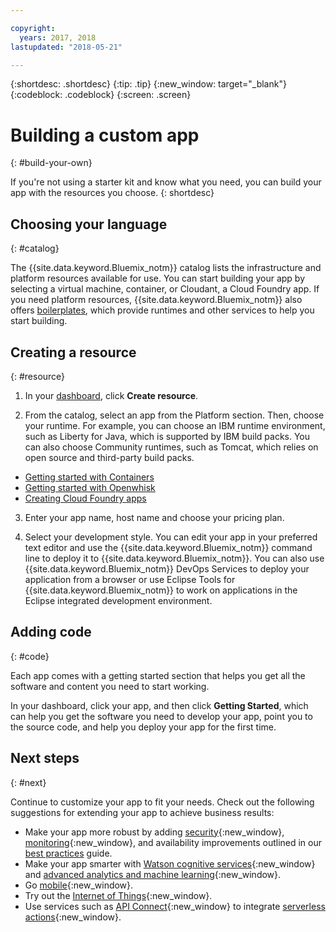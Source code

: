 ```yaml
---

copyright:
  years: 2017, 2018
lastupdated: "2018-05-21"

---
```


{:shortdesc: .shortdesc}
{:tip: .tip}
{:new_window: target="_blank"}
{:codeblock: .codeblock}
{:screen: .screen}

# Building a custom app
{: #build-your-own}

If you're not using a starter kit and know what you need, you can build your app with the resources you choose.
{: shortdesc}

## Choosing your language
{: #catalog}

The {{site.data.keyword.Bluemix_notm}} catalog lists the infrastructure and platform resources available for use. You can start building your app by selecting a virtual machine, container, or Cloudant, a Cloud Foundry app. If you need platform resources, {{site.data.keyword.Bluemix_notm}} also offers [boilerplates](https://console.bluemix.net/catalog/?taxonomyNavigation=apps&category=blueprints), which provide runtimes and other services to help you start building.

## Creating a resource
{: #resource}

1. In your [dashboard](https://console.bluemix.net/), click **Create resource**.

2. From the catalog, select an app from the Platform section. Then, choose your runtime. For example, you can choose an IBM runtime environment, such as Liberty for Java, which is supported by IBM build packs. You can also choose Community runtimes, such as Tomcat, which relies on open source and third-party build packs.

  * [Getting started with Containers](../containers/container_index.html)
  * [Getting started with Openwhisk](../openwhisk/index.html)
  * [Creating Cloud Foundry apps](../cfapps/index.html#creating_cloud_foundry_apps)

3. Enter your app name, host name and choose your pricing plan.

4. Select your development style. You can edit your app in your preferred text editor and use the {{site.data.keyword.Bluemix_notm}} command line to deploy it to {{site.data.keyword.Bluemix_notm}}. You can also use {{site.data.keyword.Bluemix_notm}} DevOps Services to deploy your application from a browser or use Eclipse Tools for {{site.data.keyword.Bluemix_notm}} to work on applications in the Eclipse integrated development environment.

## Adding code
{: #code}

Each app comes with a getting started section that helps you get all the software and content you need to start working.

In your dashboard, click your app, and then click **Getting Started**, which can help you get the software you need to develop your app, point you to the source code, and help you deploy your app for the first time.

## Next steps
{: #next}

Continue to customize your app to fit your needs. Check out the following suggestions for extending your app to achieve business results:

* Make your app more robust by adding [security](https://console.bluemix.net/catalog/?taxonomyNavigation=data&category=security){:new_window}, [monitoring](https://console.bluemix.net/catalog/?category=devops){:new_window}, and availability improvements outlined in our [best practices](best-practice.html) guide.
* Make your app smarter with [Watson cognitive services](https://console.bluemix.net/catalog/?taxonomyNavigation=data&category=watson){:new_window} and [advanced analytics and machine learning](https://console.bluemix.net/catalog/?taxonomyNavigation=data&category=data){:new_window}.
* Go [mobile](https://console.bluemix.net/catalog/?category=mobile){:new_window}.
* Try out the [Internet of Things](https://console.bluemix.net/catalog/?category=iot){:new_window}.
* Use services such as [API Connect](https://console.bluemix.net/catalog/?category=integration){:new_window} to integrate [serverless actions](https://console.bluemix.net/catalog/?category=whisk){:new_window}.

